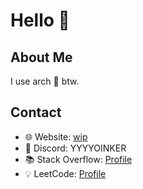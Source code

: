 #  Hello 👋

## About Me
I use arch 🐧 btw.

## Contact
- 🌐 Website: [wip]()
- 💬 Discord: YYYYOINKER
- 📚 Stack Overflow: [Profile](https://stackoverflow.com/users/24839885/yyyyoinker)
- 💡 LeetCode: [Profile](https://leetcode.com/u/YYYOINKER/)
